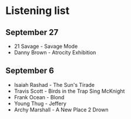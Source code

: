 # Listening list
## September 27
- 21 Savage - Savage Mode
- Danny Brown - Atrocity Exhibition 

## September 6
- Isaiah Rashad - The Sun's Tirade
- Travis Scott - Birds in the Trap Sing McKnight
- Frank Ocean - Blond
- Young Thug - Jeffery
- Archy Marshall - A New Place 2 Drown
